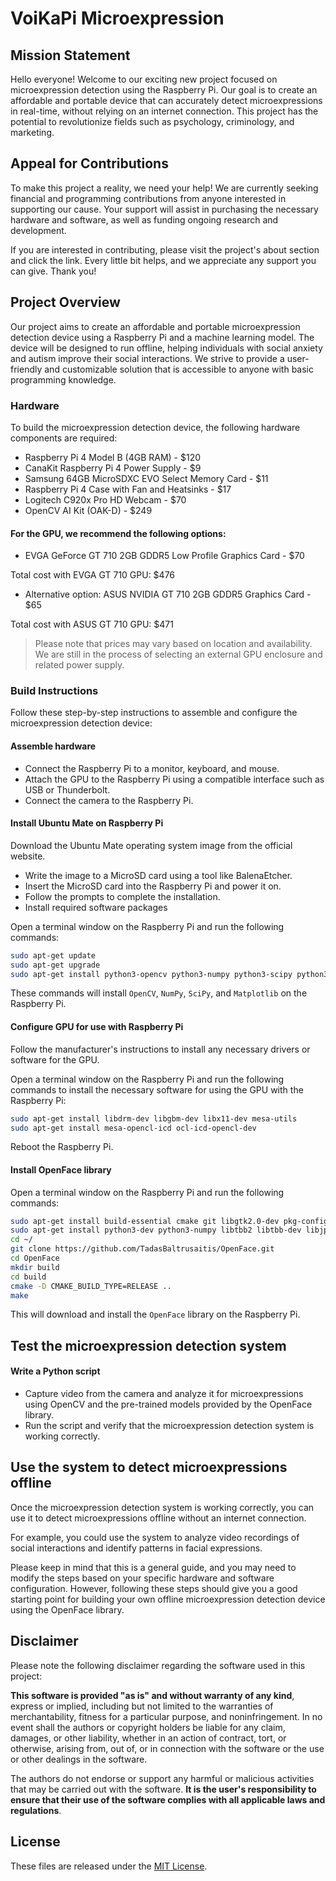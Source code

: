 # VoiKaPi Microexpression
## Mission Statement
Hello everyone! Welcome to our exciting new project focused on microexpression detection using the Raspberry Pi. Our goal is to create an affordable and portable device that can accurately detect microexpressions in real-time, without relying on an internet connection. This project has the potential to revolutionize fields such as psychology, criminology, and marketing.

## Appeal for Contributions
To make this project a reality, we need your help! We are currently seeking financial and programming contributions from anyone interested in supporting our cause. Your support will assist in purchasing the necessary hardware and software, as well as funding ongoing research and development.

If you are interested in contributing, please visit the project's about section and click the link. Every little bit helps, and we appreciate any support you can give. Thank you!

## Project Overview
Our project aims to create an affordable and portable microexpression detection device using a Raspberry Pi and a machine learning model. The device will be designed to run offline, helping individuals with social anxiety and autism improve their social interactions. We strive to provide a user-friendly and customizable solution that is accessible to anyone with basic programming knowledge.

### Hardware
To build the microexpression detection device, the following hardware components are required:

- Raspberry Pi 4 Model B (4GB RAM) - $120
- CanaKit Raspberry Pi 4 Power Supply - $9
- Samsung 64GB MicroSDXC EVO Select Memory Card - $11
- Raspberry Pi 4 Case with Fan and Heatsinks - $17
- Logitech C920x Pro HD Webcam - $70
- OpenCV AI Kit (OAK-D) - $249

#### For the GPU, we recommend the following options:

- EVGA GeForce GT 710 2GB GDDR5 Low Profile Graphics Card - $70

Total cost with EVGA GT 710 GPU: $476

- Alternative option: ASUS NVIDIA GT 710 2GB GDDR5 Graphics Card - $65

Total cost with ASUS GT 710 GPU: $471

> Please note that prices may vary based on location and availability. We are still in the process of selecting an external GPU enclosure and related power supply.

### Build Instructions
Follow these step-by-step instructions to assemble and configure the microexpression detection device:

#### Assemble hardware
- Connect the Raspberry Pi to a monitor, keyboard, and mouse.
- Attach the GPU to the Raspberry Pi using a compatible interface such as USB or Thunderbolt.
- Connect the camera to the Raspberry Pi.

#### Install Ubuntu Mate on Raspberry Pi
Download the Ubuntu Mate operating system image from the official website.
- Write the image to a MicroSD card using a tool like BalenaEtcher.
- Insert the MicroSD card into the Raspberry Pi and power it on.
- Follow the prompts to complete the installation.
- Install required software packages

Open a terminal window on the Raspberry Pi and run the following commands:
```bash
sudo apt-get update
sudo apt-get upgrade
sudo apt-get install python3-opencv python3-numpy python3-scipy python3-matplotlib
```
These commands will install `OpenCV`, `NumPy`, `SciPy`, and `Matplotlib` on the Raspberry Pi.

#### Configure GPU for use with Raspberry Pi

Follow the manufacturer's instructions to install any necessary drivers or software for the GPU.

Open a terminal window on the Raspberry Pi and run the following commands to install the necessary software for using the GPU with the Raspberry Pi:

```bash
sudo apt-get install libdrm-dev libgbm-dev libx11-dev mesa-utils
sudo apt-get install mesa-opencl-icd ocl-icd-opencl-dev
```
Reboot the Raspberry Pi.
#### Install OpenFace library

Open a terminal window on the Raspberry Pi and run the following commands:
```bash
sudo apt-get install build-essential cmake git libgtk2.0-dev pkg-config libavcodec-dev libavformat-dev libswscale-dev
sudo apt-get install python3-dev python3-numpy libtbb2 libtbb-dev libjpeg-dev libpng-dev libtiff-dev libdc1394-22-dev
cd ~/
git clone https://github.com/TadasBaltrusaitis/OpenFace.git
cd OpenFace
mkdir build
cd build
cmake -D CMAKE_BUILD_TYPE=RELEASE ..
make
```
This will download and install the `OpenFace` library on the Raspberry Pi.

## Test the microexpression detection system

#### Write a Python script
- Capture video from the camera and analyze it for microexpressions using OpenCV and the pre-trained models provided by the OpenFace library.
- Run the script and verify that the microexpression detection system is working correctly.

## Use the system to detect microexpressions offline

Once the microexpression detection system is working correctly, you can use it to detect microexpressions offline without an internet connection.

For example, you could use the system to analyze video recordings of social interactions and identify patterns in facial expressions.

Please keep in mind that this is a general guide, and you may need to modify the steps based on your specific hardware and software configuration. However, following these steps should give you a good starting point for building your own offline microexpression detection device using the OpenFace library.

## Disclaimer
Please note the following disclaimer regarding the software used in this project:

**This software is provided "as is" and without warranty of any kind**, express or implied, including but not limited to the warranties of merchantability, fitness for a particular purpose, and noninfringement. In no event shall the authors or copyright holders be liable for any claim, damages, or other liability, whether in an action of contract, tort, or otherwise, arising from, out of, or in connection with the software or the use or other dealings in the software.

The authors do not endorse or support any harmful or malicious activities that may be carried out with the software. **It is the user's responsibility to ensure that their use of the software complies with all applicable laws and regulations**.

## License
These files are released under the [MIT License](LICENSE).
